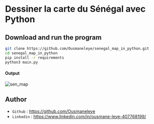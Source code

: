 # Dessiner la carte du Sénégal avec Python

## Download and run the program

```bash
git clone https://github.com/Ousmaneleye/senegal_map_in_python.git
cd senegal_map_in_python
pip install -r requirements
python3 main.py
```
#### Output
![sen_map](https://user-images.githubusercontent.com/74149780/205403646-0aa94556-06c1-44cc-aee3-6716c9e19746.png)


## Author

* `Github` : https://github.com/Ousmaneleye
* `Linkedin` : https://www.linkedin.com/in/ousmane-leye-407768199/
